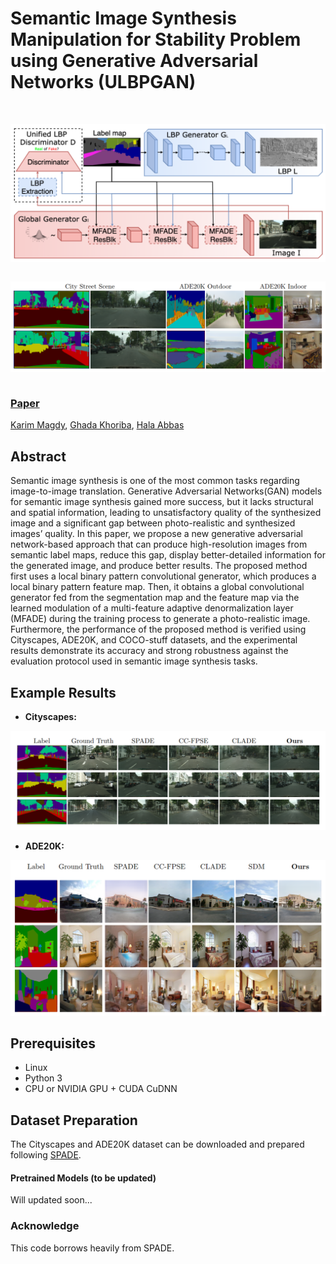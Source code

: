 # Semantic Image Synthesis Manipulation for Stability Problem using Generative Adversarial Networks (ULBPGAN)

&nbsp;

<img src='assets\framework.png' align="left">  

&nbsp;

<img src='assets\results.png' align="left">  


&nbsp;

### [Paper](https://github.com/karimmagdy/ULBPGAN)

[Karim Magdy](https://scholar.google.com/citations?user=v4wnV7QAAAAJ), [Ghada Khoriba](https://scholar.google.com/citations?hl=en&user=jwTBsIIAAAAJ), [Hala Abbas](https://scholar.google.com/citations?hl=en&user=s8EB22cAAAAJ)

## Abstract

Semantic image synthesis is one of the most common tasks regarding image-to-image translation. Generative Adversarial
Networks(GAN) models for semantic image synthesis gained more success, but it lacks structural and spatial information,
leading to unsatisfactory quality of the synthesized image and a significant gap between photo-realistic and synthesized
images’ quality. In this paper, we propose a new generative adversarial network-based approach that can produce
high-resolution images from semantic label maps, reduce this gap, display better-detailed information for the generated
image, and produce better results. The proposed method first uses a local binary pattern convolutional generator,
which produces a local binary pattern feature map. Then, it obtains a global convolutional generator fed from the
segmentation map and the feature map via the learned modulation of a multi-feature adaptive denormalization layer
(MFADE) during the training process to generate a photo-realistic image. Furthermore, the performance of the proposed
method is verified using Cityscapes, ADE20K, and COCO-stuff datasets, and the experimental results demonstrate its
accuracy and strong robustness against the evaluation protocol used in semantic image synthesis tasks.


## Example Results
* **Cityscapes:**

<p align='center'>  
  <img src='assets/Cityscapes.png'/>
</p>


* **ADE20K:**

<p align='center'>  
  <img src='assets/ADE20K.png'/>
</p>

## Prerequisites
- Linux
- Python 3
- CPU or NVIDIA GPU + CUDA CuDNN

## Dataset Preparation
The Cityscapes and ADE20K dataset can be downloaded and prepared following [SPADE](https://github.com/NVlabs/SPADE.git). 


#### Pretrained Models (to be updated)
Will updated soon... 

### Acknowledge
This code borrows heavily from SPADE. 
 

